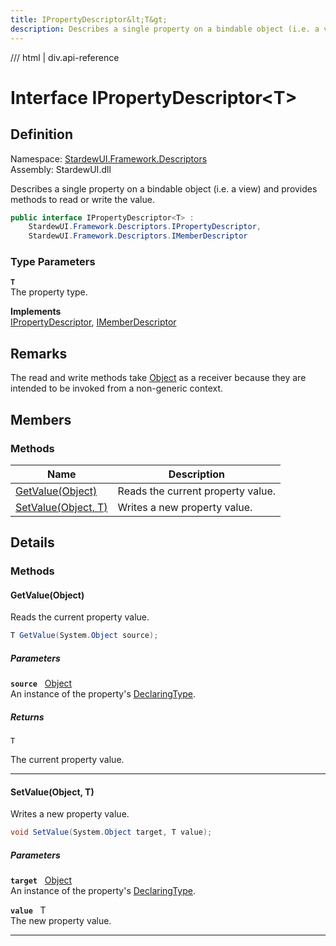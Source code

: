 ```yaml
---
title: IPropertyDescriptor&lt;T&gt;
description: Describes a single property on a bindable object (i.e. a view) and provides methods to read or write the value.
---
```


<link rel="stylesheet" href="/StardewUI/stylesheets/reference.css" />

/// html | div.api-reference

# Interface IPropertyDescriptor&lt;T&gt;

## Definition

<div class="api-definition" markdown>

Namespace: [StardewUI.Framework.Descriptors](index.md)  
Assembly: StardewUI.dll  

</div>

Describes a single property on a bindable object (i.e. a view) and provides methods to read or write the value.

```cs
public interface IPropertyDescriptor<T> : 
    StardewUI.Framework.Descriptors.IPropertyDescriptor, 
    StardewUI.Framework.Descriptors.IMemberDescriptor
```

### Type Parameters

**`T`**  
The property type.


**Implements**  
[IPropertyDescriptor](ipropertydescriptor.md), [IMemberDescriptor](imemberdescriptor.md)

## Remarks

The read and write methods take [Object](https://learn.microsoft.com/en-us/dotnet/api/system.object) as a receiver because they are intended to be invoked from a non-generic context.

## Members

### Methods

 | Name | Description |
| --- | --- |
| [GetValue(Object)](#getvalueobject) | Reads the current property value. | 
| [SetValue(Object, T)](#setvalueobject-t) | Writes a new property value. | 

## Details

### Methods

#### GetValue(Object)

Reads the current property value.

```cs
T GetValue(System.Object source);
```

##### Parameters

**`source`** &nbsp; [Object](https://learn.microsoft.com/en-us/dotnet/api/system.object)  
An instance of the property's [DeclaringType](imemberdescriptor.md#declaringtype).

##### Returns

`T`

  The current property value.

-----

#### SetValue(Object, T)

Writes a new property value.

```cs
void SetValue(System.Object target, T value);
```

##### Parameters

**`target`** &nbsp; [Object](https://learn.microsoft.com/en-us/dotnet/api/system.object)  
An instance of the property's [DeclaringType](imemberdescriptor.md#declaringtype).

**`value`** &nbsp; T  
The new property value.

-----

